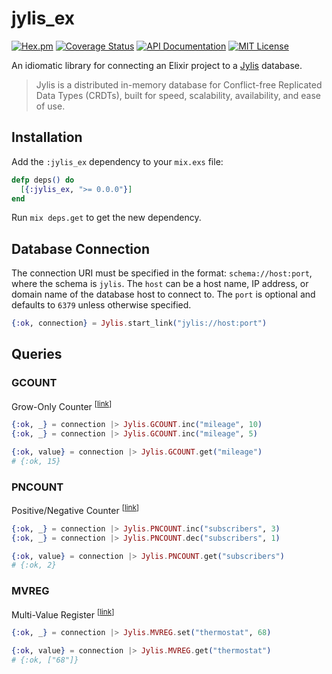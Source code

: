 # jylis_ex

[![Hex.pm](https://img.shields.io/hexpm/v/jylis_ex.svg)](https://hex.pm/packages/jylis_ex)
[![Coverage Status](https://coveralls.io/repos/github/amclain/jylis_ex/badge.svg?branch=master)](https://coveralls.io/github/amclain/jylis_ex?branch=master)
[![API Documentation](http://img.shields.io/badge/docs-api-blue.svg)](https://hexdocs.pm/jylis_ex)
[![MIT License](https://img.shields.io/badge/license-MIT-yellowgreen.svg)](https://github.com/amclain/jylis_ex/blob/master/license.txt)

An idiomatic library for connecting an Elixir project to a
[Jylis](https://github.com/jemc/jylis) database.

> Jylis is a distributed in-memory database for Conflict-free Replicated Data
> Types (CRDTs), built for speed, scalability, availability, and ease of use.

## Installation

Add the `:jylis_ex` dependency to your `mix.exs` file:

```elixir
defp deps() do
  [{:jylis_ex, ">= 0.0.0"}]
end
```

Run `mix deps.get` to get the new dependency.

## Database Connection

The connection URI must be specified in the format: `schema://host:port`, where
the schema is `jylis`. The `host` can be a host name, IP address, or domain name
of the database host to connect to. The `port` is optional and defaults to
`6379` unless otherwise specified.

```elixir
{:ok, connection} = Jylis.start_link("jylis://host:port")
```

## Queries

### GCOUNT

Grow-Only Counter <sup>[[link](https://jemc.github.io/jylis/docs/types/gcount/)]</sup>

```elixir
{:ok, _} = connection |> Jylis.GCOUNT.inc("mileage", 10)
{:ok, _} = connection |> Jylis.GCOUNT.inc("mileage", 5)

{:ok, value} = connection |> Jylis.GCOUNT.get("mileage")
# {:ok, 15}
```

### PNCOUNT

Positive/Negative Counter <sup>[[link](https://jemc.github.io/jylis/docs/types/pncount/)]</sup>

```elixir
{:ok, _} = connection |> Jylis.PNCOUNT.inc("subscribers", 3)
{:ok, _} = connection |> Jylis.PNCOUNT.dec("subscribers", 1)

{:ok, value} = connection |> Jylis.PNCOUNT.get("subscribers")
# {:ok, 2}
```

### MVREG

Multi-Value Register <sup>[[link](https://jemc.github.io/jylis/docs/types/mvreg/)]</sup>

```elixir
{:ok, _} = connection |> Jylis.MVREG.set("thermostat", 68)

{:ok, value} = connection |> Jylis.MVREG.get("thermostat")
# {:ok, ["68"]}
```
